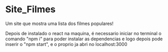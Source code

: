 # Site_Filmes
Um site que mostra uma lista dos filmes populares!

Depois de instalado o react na maquina, é necessario iniciar no terminal o comando "npm i" para poder instalar as dependencias e logo depois pode inserir o "npm start", e o proprio ja abri no localhost:3000
